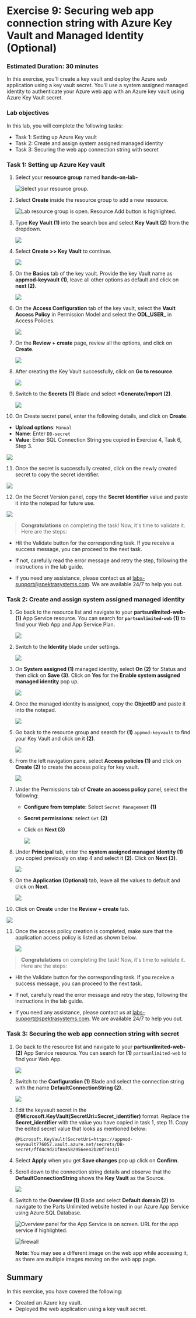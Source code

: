 # Exercise 9: Securing web app connection string with Azure Key Vault and Managed Identity (Optional)
### Estimated Duration: 30 minutes 

In this exercise, you'll create a key vault and deploy the Azure web application using a key vault secret. You'll use a system assigned managed identity to authenticate your Azure web app with an Azure key vault using Azure Key Vault secret.

### Lab objectives
In this lab, you will complete the following tasks:
   - Task 1: Setting up Azure Key vault
   - Task 2: Create and assign system assigned managed identity
   - Task 3: Securing the web app connection string with secret

### Task 1: Setting up Azure Key vault

1. Select your **resource group** named **hands-on-lab-<inject key="DeploymentID" enableCopy="false"/>**

   ![Select your resource group.](media/resource-group-1.png "Resource Group")

2. Select **Create** inside the resource group to add a new resource.

   ![Lab resource group is open. Resource Add button is highlighted.](media/portal-add-resource-1.png "Lab Resource Group")
    
3. Type **Key Vault (1)** into the search box and select **Key Vault (2)** from the dropdown.

   ![](media/lab9_01.png)

4. Select **Create >> Key Vault** to continue.

   ![](media/9.1.4.png)
    
5. On the **Basics** tab of the key vault. Provide the key Vault name as **appmod-keyvault<inject key="DeploymentID" enableCopy="false"/>** **(1)**, leave all other options as default and click on **next (2)**.

   ![](media/9.1.5.png)

6. On the **Access Configuration** tab of the key vault, select the **Vault Access Policy** in Permission Model and select the **ODL_USER_<inject key="DeploymentID"/>** in Access Policies.

   ![](media/9.1.6.png)

7. On the **Review + create** page, review all the options, and click on **Create**.

   ![](media/lab9_04.png)
    
8. After creating the Key Vault successfully, click on **Go to resource**.

   ![](media/lab9_09.png)

9. Switch to the **Secrets (1)** Blade and select **+Generate/Import (2)**.

   ![](media/lab9_05.png)
   
10. On Create secret panel, enter the following details, and click on **Create**.
   
   - **Upload options**: `Manual`
   - **Name**: Enter `DB-secret`
   - **Value**: Enter SQL Connection String you copied in Exercise 4, Task 6, Step 3.

   ![](media/lab9_06.png)
   
11. Once the secret is successfully created, click on the newly created secret to copy the secret identifier.

   ![](media/lab9_07.png)

12. On the Secret Version panel, copy the **Secret Identifier** value and paste it into the notepad for future use.

   ![](media/lab9_08.png)

  > **Congratulations** on completing the task! Now, it's time to validate it. Here are the steps:
	
  - Hit the Validate button for the corresponding task. If you receive a success message, you can proceed to the next task. 
  - If not, carefully read the error message and retry the step, following the instructions in the lab guide.
  - If you need any assistance, please contact us at labs-support@spektrasystems.com. We are available 24/7 to help you out.

    <validation step="d5ea3d61-f8f2-437e-8c74-5e3a7eb7d545" />
   
### Task 2: Create and assign system assigned managed identity

1. Go back to the resource list and navigate to your **partsunlimited-web-<inject key="DeploymentID" enableCopy="false"/>(1)** App Service resource. You can search for **`partsunlimited-web`** **(1)**  to find your Web App and App Service Plan.

   ![](media/9.2.1.png )
   
2. Switch to the **Identity** blade under settings.
   
   ![](media/Identity1.png)
   
3. On **System assigned (1)** managed identity, select **On (2)** for Status and then click on **Save (3)**. Click on **Yes** for the **Enable system assigned managed identity** pop up.

   ![](media/Identity2.png)
   
4. Once the managed identity is assigned, copy the **ObjectID** and paste it into the notepad.

   ![](media/Identity_03.png)
   
5. Go back to the resource group and search for **(1)** `appmod-keyvault` to find your Key Vault and click on it **(2)**.

   ![](media/Identity3.png)
   
6. From the left navigation pane, select **Access policies (1)** and click on **Create (2)** to create the access policy for key vault.

   ![](media/Identity4.png)
 
7. Under the Permissions tab of **Create an access policy** panel, select the following:

   - **Configure from template**: Select `Secret Management` **(1)**
   - **Secret permissions**: select `Get` **(2)**
   - Click on **Next (3)**

     ![](media/Identity5.png)
   
8. Under **Principal** tab, enter the **system assigned managed identity (1)** you copied previously on step 4 and select it **(2)**. Click on **Next (3)**.

   ![](media/Identity6.png)
   
9. On the **Application (Optional)** tab, leave all the values to default and click on **Next**.

   ![](media/key-update.png)

10. Click on **Create** under the **Review + create** tab.

   ![](media/Identity7.png)
     
11. Once the access policy creation is completed, make sure that the application access policy is listed as shown below.

    ![](media/Identity8.png)

  > **Congratulations** on completing the task! Now, it's time to validate it. Here are the steps:
	
  - Hit the Validate button for the corresponding task. If you receive a success message, you can proceed to the next task. 
  - If not, carefully read the error message and retry the step, following the instructions in the lab guide.
  - If you need any assistance, please contact us at labs-support@spektrasystems.com. We are available 24/7 to help you out.

    <validation step="9cc92802-2d42-4fc9-9c06-35b312613149" />
       
### Task 3: Securing the web app connection string with secret

1. Go back to the resource list and navigate to your **partsunlimited-web-<inject key="DeploymentID" enableCopy="false"/>(2)**
App Service resource. You can search for **(1)** `partsunlimited-web` to find your Web App.

   ![](media/resource-group-appservice-resource.png )

2. Switch to the **Configuration (1)** Blade and select the connection string with the name **DefaultConnectionString (2)**.

   ![](media/connection1.png)
   
3. Edit the keyvault secret in the **@Microsoft.KeyVault(SecretUri=Secret_identifier)** format. Replace the **Secret_identifier** with the value you have copied in task 1, step 11. Copy the edited secret value that looks as mentioned below:

    `@Microsoft.KeyVault(SecretUri=https://appmod-keyvault776057.vault.azure.net/secrets/DB-secret/ffd4c9d21f8e4582956ee42b20f74e13)`
 
4. Select **Apply** when you get **Save changes** pop up click on **Confirm**.
   
5. Scroll down to the connection string details and observe that the **DefaultConnectionString** shows the **Key Vault** as the Source.
   
   ![](media/image30.png)
   
6. Switch to the **Overview (1)** Blade and select **Default domain (2)** to navigate to the Parts Unlimited website hosted in our Azure App Service using Azure SQL Database.

    ![Overview panel for the App Service is on screen. URL for the app service if highlighted.](media/appmod-ex4-t6-s8.png "App Service public URL")
    
    ![firewall](media/E7T3S7.png)
        
     **Note:** You may see a different image on the web app while accessing it, as there are multiple images moving on the web app page.
   
 ## Summary
 
In this exercise, you have covered the following:
  
   - Created an Azure key vault.
   - Deployed the web application using a key vault secret.
